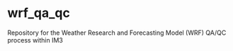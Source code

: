 # wrf_qa_qc
Repository for the Weather Research and Forecasting Model (WRF) QA/QC process within IM3 

